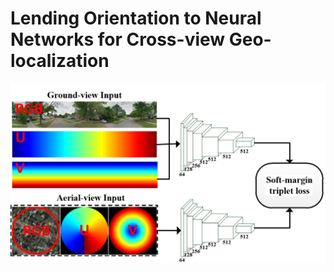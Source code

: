 # Lending Orientation to Neural Networks for Cross-view Geo-localization


![alt text](./ourCNN_twoStream.png)
